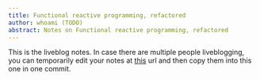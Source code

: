 ```yaml
---
title: Functional reactive programming, refactored
author: whoami (TODO)
abstract: Notes on Functional reactive programming, refactored
---
```


This is the liveblog notes.  In case there are multiple
people liveblogging, you can temporarily edit your notes
at [this](functional-reactive-/template.md) url and then copy them into this one in one
commit.
